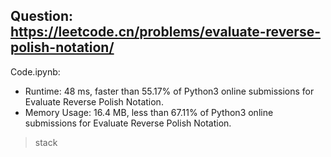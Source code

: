 ## Question: https://leetcode.cn/problems/evaluate-reverse-polish-notation/

Code.ipynb:
* Runtime: 48 ms, faster than 55.17% of Python3 online submissions for Evaluate Reverse Polish Notation.
* Memory Usage: 16.4 MB, less than 67.11% of Python3 online submissions for Evaluate Reverse Polish Notation.
> stack
